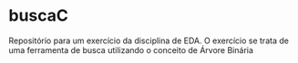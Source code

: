 # buscaC
Repositório para um exercício da disciplina de EDA. O exercício se trata de uma ferramenta de busca utilizando o conceito de Árvore Binária
